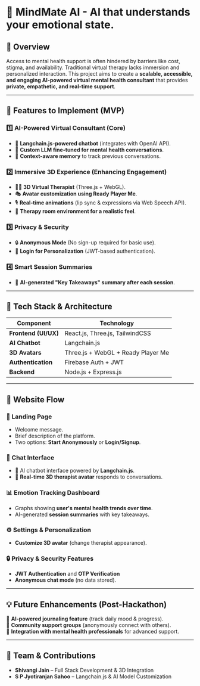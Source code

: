 # 🧠 MindMate AI - AI that understands your emotional state.

## 🚀 Overview  
Access to mental health support is often hindered by barriers like cost, stigma, and availability. Traditional virtual therapy lacks immersion and personalized interaction. This project aims to create a **scalable, accessible, and engaging AI-powered virtual mental health consultant** that provides **private, empathetic, and real-time support**.  

---

## 🔹 Features to Implement (MVP)

### **1️⃣ AI-Powered Virtual Consultant (Core)**
- 🧩 **Langchain.js-powered chatbot** (integrates with OpenAI API).  
- 🏥 **Custom LLM fine-tuned for mental health conversations**.  
- 🧠 **Context-aware memory** to track previous conversations.  

### **2️⃣ Immersive 3D Experience (Enhancing Engagement)**
- 🏃‍♂️ **3D Virtual Therapist** (Three.js + WebGL).  
- 🎭 **Avatar customization using Ready Player Me**.  
- 🎙 **Real-time animations** (lip sync & expressions via Web Speech API).  
- 🏡 **Therapy room environment for a realistic feel**.  

### **3️⃣ Privacy & Security**
- 🔒 **Anonymous Mode** (No sign-up required for basic use).  
- 🔑 **Login for Personalization** (JWT-based authentication).  

### **4️⃣ Smart Session Summaries**
- 📜 **AI-generated "Key Takeaways" summary after each session**.  

---

## 🔹 Tech Stack & Architecture  

| **Component**        | **Technology** |
|----------------------|---------------|
| **Frontend (UI/UX)** | React.js, Three.js, TailwindCSS |
| **AI Chatbot**       | Langchain.js |
| **3D Avatars**       | Three.js + WebGL + Ready Player Me |
| **Authentication**   | Firebase Auth + JWT |
| **Backend**          | Node.js + Express.js |

---

## 🔹 Website Flow  

### **👋 Landing Page**
- Welcome message.  
- Brief description of the platform.  
- Two options: **Start Anonymously** or **Login/Signup**.  

### **💬 Chat Interface**
- 🌟 AI chatbot interface powered by **Langchain.js**.  
- 🌟 **Real-time 3D therapist avatar** responds to conversations.  

### **📊 Emotion Tracking Dashboard**
- Graphs showing **user's mental health trends over time**.  
- AI-generated **session summaries** with key takeaways.  

### **⚙️ Settings & Personalization**
- **Customize 3D avatar** (change therapist appearance).  

### **🔒 Privacy & Security Features**
- **JWT Authentication** and **OTP Verification**
- **Anonymous chat mode** (no data stored).  

---

## 💡 Future Enhancements (Post-Hackathon)  
🔹 **AI-powered journaling feature** (track daily mood & progress).  
🔹 **Community support groups** (anonymously connect with others).  
🔹 **Integration with mental health professionals** for advanced support.  

---

## 🤝 Team & Contributions  
- **Shivangi Jain** – Full Stack Development & 3D Integration  
- **S P Jyotiranjan Sahoo** – Langchain.js & AI Model Customization

